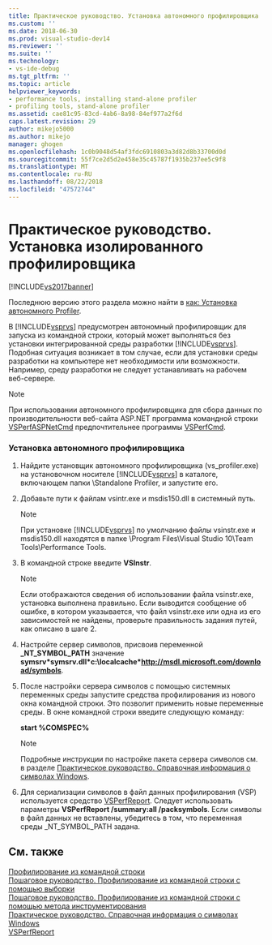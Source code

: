```yaml
---
title: Практическое руководство. Установка автономного профилировщика | Документы Майкрософт
ms.custom: ''
ms.date: 2018-06-30
ms.prod: visual-studio-dev14
ms.reviewer: ''
ms.suite: ''
ms.technology:
- vs-ide-debug
ms.tgt_pltfrm: ''
ms.topic: article
helpviewer_keywords:
- performance tools, installing stand-alone profiler
- profiling tools, stand-alone profiler
ms.assetid: cae81c95-83cd-4ab6-8a98-84ef977a2f6d
caps.latest.revision: 29
author: mikejo5000
ms.author: mikejo
manager: ghogen
ms.openlocfilehash: 1c0b9048d54af3fdc6910803a3d82d8b33700d0d
ms.sourcegitcommit: 55f7ce2d5d2e458e35c45787f1935b237ee5c9f8
ms.translationtype: MT
ms.contentlocale: ru-RU
ms.lasthandoff: 08/22/2018
ms.locfileid: "47572744"
---
```

# <a name="how-to-install-the-stand-alone-profiler"></a>Практическое руководство. Установка изолированного профилировщика
[!INCLUDE[vs2017banner](../includes/vs2017banner.md)]

Последнюю версию этого раздела можно найти в [как: Установка автономного Profiler](https://docs.microsoft.com/visualstudio/profiling/how-to-install-the-stand-alone-profiler).  
  
В [!INCLUDE[vsprvs](../includes/vsprvs-md.md)] предусмотрен автономный профилировщик для запуска из командной строки, который может выполняться без установки интегрированной среды разработки [!INCLUDE[vsprvs](../includes/vsprvs-md.md)]. Подобная ситуация возникает в том случае, если для установки среды разработки на компьютере нет необходимости или возможности. Например, среду разработки не следует устанавливать на рабочем веб-сервере.  
  
> [!NOTE]
>  При использовании автономного профилировщика для сбора данных по производительности веб-сайта ASP.NET программа командной строки [VSPerfASPNetCmd](../profiling/vsperfaspnetcmd.md) предпочтительнее программы [VSPerfCmd](../profiling/vsperfcmd.md).  
  
### <a name="to-install-the-stand-alone-profiler"></a>Установка автономного профилировщика  
  
1.  Найдите установщик автономного профилировщика (vs_profiler.exe) на установочном носителе [!INCLUDE[vsprvs](../includes/vsprvs-md.md)] в каталоге, включающем папки \Standalone Profiler, и запустите его.  
  
2.  Добавьте пути к файлам vsintr.exe и msdis150.dll в системный путь.  
  
    > [!NOTE]
    >  При установке [!INCLUDE[vsprvs](../includes/vsprvs-md.md)] по умолчанию файлы vsinstr.exe и msdis150.dll находятся в папке \Program Files\Visual Studio 10\Team Tools\Performance Tools.  
  
3.  В командной строке введите **VSInstr**.  
  
    > [!NOTE]
    >  Если отображаются сведения об использовании файла vsinstr.exe, установка выполнена правильно. Если выводится сообщение об ошибке, в котором указывается, что файл vsinstr.exe или одна из его зависимостей не найдены, проверьте правильность задания путей, как описано в шаге 2.  
  
4.  Настройте сервер символов, присвоив переменной **_NT_SYMBOL_PATH** значение **symsrv\*symsrv.dll\*c:\localcache\*http://msdl.microsoft.com/download/symbols**.  
  
5.  После настройки сервера символов с помощью системных переменных среды запустите средства профилирования из нового окна командной строки. Это позволит применить новые переменные среды. В окне командной строки введите следующую команду:  
  
     **start %COMSPEC%**  
  
    > [!NOTE]
    >  Подробные инструкции по настройке пакета сервера символов см. в разделе [Практическое руководство. Справочная информация о символах Windows](../profiling/how-to-reference-windows-symbol-information.md).  
  
6.  Для сериализации символов в файл данных профилирования (VSP) используется средство [VSPerfReport](../profiling/vsperfreport.md). Следует использовать параметры **VSPerfReport /summary:all /packsymbols**. Если символы в файл данных не вставлены, убедитесь в том, что переменная среды _NT_SYMBOL_PATH задана.  
  
## <a name="see-also"></a>См. также  
 [Профилирование из командной строки](../profiling/using-the-profiling-tools-from-the-command-line.md)   
 [Пошаговое руководство. Профилирование из командной строки с помощью выборки](../profiling/walkthrough-command-line-profiling-using-sampling.md)   
 [Пошаговое руководство. Профилирование из командной строки с помощью метода инструментирования](../profiling/walkthrough-command-line-profiling-using-instrumentation.md)   
 [Практическое руководство. Справочная информация о символах Windows](../profiling/how-to-reference-windows-symbol-information.md)   
 [VSPerfReport](../profiling/vsperfreport.md)



